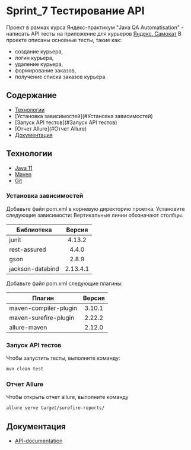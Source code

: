 # Sprint_7 Тестирование API
Проект в рамках курса Яндекс-практикум "Java QA Automatisation" - написать API тесты на приложение для курьеров [Яндекс. Самокат](https://qa-scooter.praktikum-services.ru/)
В проекте описаны основные тесты, такие как:
- создание курьера,
- логин курьера,
- удаление курьера,
- формирование заказов,
- получение списка заказов курьера.

## Содержание
- [Технологии](#Технологии)
- [Установка зависимостей](#Установка зависимостей)
- [Запуск API тестов](#Запуск API тестов)
- [Отчет Allure](#Отчет Allure)
- [Документация](#Документация)

## Технологии
- [Java 11](https://www.oracle.com/cis/java/technologies/javase/jdk11-archive-downloads.html)
- [Maven](https://mvnrepository.com/)
- [Git](https://github.com/)


### Установка зависимостей
Добавьте файл pom.xml в корневую директорию проетка. Установите следующие зависимости:
Вертикальные линии обозначают столбцы.

| Библиотека          |  Версия  |  
|---------------------|:--------:| 
| junit               |  4.13.2  |
| rest-assured        |  4.4.0   |
| gson                |  2.8.9   |
| jackson-databind    | 2.13.4.1 |

Добавьте файл pom.xml следующие плагины:

| Плагин                | Версия |  
|-----------------------|:------:| 
| maven-compiler-plugin | 3.10.1 |
| maven-surefire-plugin | 2.22.2 |
| allure-maven          | 2.12.0 |


### Запуск API тестов
Чтобы запустить тесты, выполните команду:
```sh
mvn clean test
```

### Отчет Allure
Чтобы открыть отчет allure, выполните команду
```sh
allure serve target/surefire-reports/
```

## Документация
- [API-documentation](https://qa-scooter.praktikum-services.ru/docs/)
